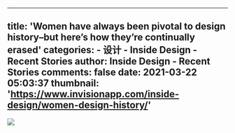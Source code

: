 
---
title: 'Women have always been pivotal to design history–but here’s how they’re continually erased'
categories: 
    - 设计
    - Inside Design - Recent Stories
author: Inside Design - Recent Stories
comments: false
date: 2021-03-22 05:03:37
thumbnail: 'https://www.invisionapp.com/inside-design/women-design-history/'
---

<div>   
<img src="https://www.invisionapp.com/inside-design/women-design-history/" referrerpolicy="no-referrer">  
</div>
            